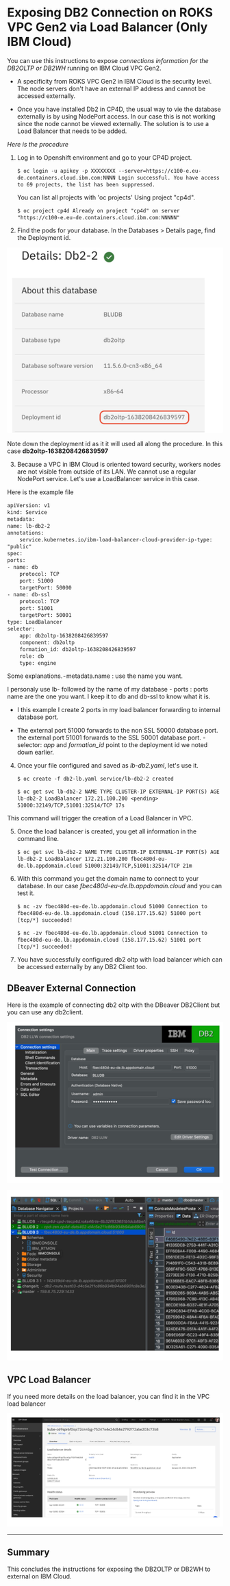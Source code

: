 # Exposing DB2 Connection on ROKS VPC Gen2 via Load Balancer (Only IBM Cloud)

You can use this instructions to expose *connections information for the DB2OLTP or DB2WH* running on IBM Cloud VPC Gen2.

- A specificity from ROKS VPC Gen2 in IBM Cloud is the security level. The node servers don't have an external IP address and cannot be accessed externally.

- Once you have installed Db2 in CP4D, the usual way to vie the database externally is by using NodePort access. In our case this is not working since the node cannot be viewed externally. The solution is to use a Load Balancer that needs to be added.

*Here is the procedure* 

1. Log in to Openshift environment and go to your CP4D project.

    ```
    $ oc login -u apikey -p XXXXXXXX --server=https://c100-e.eu-de.containers.cloud.ibm.com:NNNN Login successful. You have access to 69 projects, the list has been suppressed. 
    ```
    
    You can list all projects with 'oc projects' Using project "cp4d".
    ```
    $ oc project cp4d Already on project "cp4d" on server "https://c100-e.eu-de.containers.cloud.ibm.com:NNNNN"
    ```
    

2. Find the pods for your database. In the Databases > Details page, find the Deployment id.

 ![DB2 OLTP Deployment ID](images/db2oltp-id.jpg)

Note down the deployment id as it it will used all along the procedure. In this case **db2oltp-1638208426839597**

3. Because a VPC in IBM Cloud is oriented toward security, workers nodes are not visible from outside of its LAN. We cannot use a regular NodePort service. Let's use a LoadBalancer service in this case.

Here is the example file

    apiVersion: v1
    kind: Service
    metadata:
    name: lb-db2-2
    annotations:
        service.kubernetes.io/ibm-load-balancer-cloud-provider-ip-type: "public"
    spec:
    ports:
    - name: db
        protocol: TCP
        port: 51000
        targetPort: 50000
    - name: db-ssl
        protocol: TCP
        port: 51001
        targetPort: 50001
    type: LoadBalancer
    selector:
        app: db2oltp-1638208426839597
        component: db2oltp
        formation_id: db2oltp-1638208426839597
        role: db
        type: engine

Some explanations. - metadata.name : use the name you want.

I personaly use lb- followed by the name of my database - ports : ports name are the one you want. I keep it to db and db-ssl to know what it is. 

- I this example I create 2 ports in my load balancer forwarding to internal database port. 

- The external port 51000 forwards to the non SSL 50000 database port. the external port 51001 forwards to the SSL 50001 database port. - selector: *app* and *formation_id* point to the deployment id we noted down earlier.

4. Once your file configured and saved as *lb-db2.yaml*, let's use it.

    ```
    $ oc create -f db2-lb.yaml service/lb-db2-2 created 
    ```
    
    ```
    $ oc get svc lb-db2-2 NAME TYPE CLUSTER-IP EXTERNAL-IP PORT(S) AGE lb-db2-2 LoadBalancer 172.21.100.200 <pending> 51000:32149/TCP,51001:32514/TCP 17s
    ```
    

This command will trigger the creation of a Load Balancer in VPC.

5. Once the load balancer is created, you get all information in the command line.

    ```
    $ oc get svc lb-db2-2 NAME TYPE CLUSTER-IP EXTERNAL-IP PORT(S) AGE lb-db2-2 LoadBalancer 172.21.100.200 fbec480d-eu-de.lb.appdomain.cloud 51000:32149/TCP,51001:32514/TCP 21m
    ```
    

6. With this command you get the domain name to connect to your database. In our case *fbec480d-eu-de.lb.appdomain.cloud* and you can test it.

    ```
    $ nc -zv fbec480d-eu-de.lb.appdomain.cloud 51000 Connection to fbec480d-eu-de.lb.appdomain.cloud (158.177.15.62) 51000 port [tcp/*] succeeded!
    ```
    
    ```
    $ nc -zv fbec480d-eu-de.lb.appdomain.cloud 51001 Connection to fbec480d-eu-de.lb.appdomain.cloud (158.177.15.62) 51001 port [tcp/*] succeeded!
    ```
    
7. You have successfully configured db2 oltp with load balancer which can be accessed externally by any DB2 Client too.

## DBeaver External Connection 

Here is the example of connecting db2 oltp with the DBeaver DB2Client but you can use any db2client.

 ![DBeaver Connection Info](images/dbeaver1.jpg)

 ![DBeaver Connection Info](images/dbeaver2.jpg)

## VPC Load Balancer

If you need more details on the load balancer, you can find it in the VPC load balancer

 ![VPC Load Balancer Info](images/vpc.jpg)

---

## Summary

This concludes the instructions for exposing the DB2OLTP or DB2WH to external on IBM Cloud.




